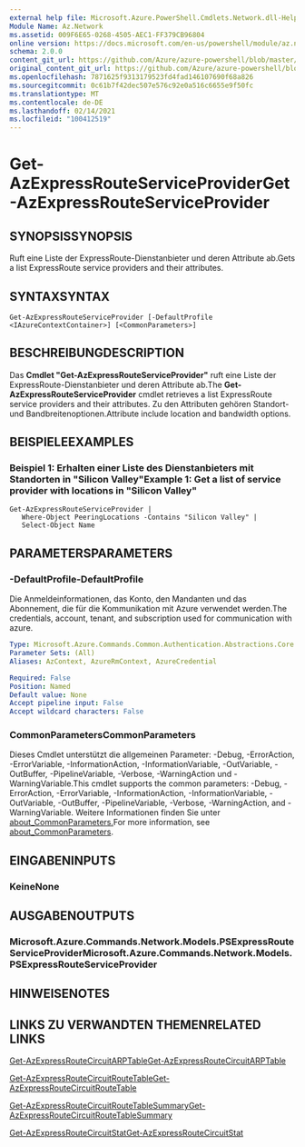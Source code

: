 ```yaml
---
external help file: Microsoft.Azure.PowerShell.Cmdlets.Network.dll-Help.xml
Module Name: Az.Network
ms.assetid: 009F6E65-0268-4505-AEC1-FF379CB96804
online version: https://docs.microsoft.com/en-us/powershell/module/az.network/get-azexpressrouteserviceprovider
schema: 2.0.0
content_git_url: https://github.com/Azure/azure-powershell/blob/master/src/Network/Network/help/Get-AzExpressRouteServiceProvider.md
original_content_git_url: https://github.com/Azure/azure-powershell/blob/master/src/Network/Network/help/Get-AzExpressRouteServiceProvider.md
ms.openlocfilehash: 7871625f9313179523fd4fad146107690f68a826
ms.sourcegitcommit: 0c61b7f42dec507e576c92e0a516c6655e9f50fc
ms.translationtype: MT
ms.contentlocale: de-DE
ms.lasthandoff: 02/14/2021
ms.locfileid: "100412519"
---
```

# <span data-ttu-id="c84ac-101">Get-AzExpressRouteServiceProvider</span><span class="sxs-lookup"><span data-stu-id="c84ac-101">Get-AzExpressRouteServiceProvider</span></span>

## <span data-ttu-id="c84ac-102">SYNOPSIS</span><span class="sxs-lookup"><span data-stu-id="c84ac-102">SYNOPSIS</span></span>
<span data-ttu-id="c84ac-103">Ruft eine Liste der ExpressRoute-Dienstanbieter und deren Attribute ab.</span><span class="sxs-lookup"><span data-stu-id="c84ac-103">Gets a list ExpressRoute service providers and their attributes.</span></span>

## <span data-ttu-id="c84ac-104">SYNTAX</span><span class="sxs-lookup"><span data-stu-id="c84ac-104">SYNTAX</span></span>

```
Get-AzExpressRouteServiceProvider [-DefaultProfile <IAzureContextContainer>] [<CommonParameters>]
```

## <span data-ttu-id="c84ac-105">BESCHREIBUNG</span><span class="sxs-lookup"><span data-stu-id="c84ac-105">DESCRIPTION</span></span>
<span data-ttu-id="c84ac-106">Das **Cmdlet "Get-AzExpressRouteServiceProvider"** ruft eine Liste der ExpressRoute-Dienstanbieter und deren Attribute ab.</span><span class="sxs-lookup"><span data-stu-id="c84ac-106">The **Get-AzExpressRouteServiceProvider** cmdlet retrieves a list ExpressRoute service providers and their attributes.</span></span> <span data-ttu-id="c84ac-107">Zu den Attributen gehören Standort- und Bandbreitenoptionen.</span><span class="sxs-lookup"><span data-stu-id="c84ac-107">Attribute include location and bandwidth options.</span></span>

## <span data-ttu-id="c84ac-108">BEISPIELE</span><span class="sxs-lookup"><span data-stu-id="c84ac-108">EXAMPLES</span></span>

### <span data-ttu-id="c84ac-109">Beispiel 1: Erhalten einer Liste des Dienstanbieters mit Standorten in "Silicon Valley"</span><span class="sxs-lookup"><span data-stu-id="c84ac-109">Example 1: Get a list of service provider with locations in "Silicon Valley"</span></span>
```
Get-AzExpressRouteServiceProvider |
   Where-Object PeeringLocations -Contains "Silicon Valley" |
   Select-Object Name
```

## <span data-ttu-id="c84ac-110">PARAMETERS</span><span class="sxs-lookup"><span data-stu-id="c84ac-110">PARAMETERS</span></span>

### <span data-ttu-id="c84ac-111">-DefaultProfile</span><span class="sxs-lookup"><span data-stu-id="c84ac-111">-DefaultProfile</span></span>
<span data-ttu-id="c84ac-112">Die Anmeldeinformationen, das Konto, den Mandanten und das Abonnement, die für die Kommunikation mit Azure verwendet werden.</span><span class="sxs-lookup"><span data-stu-id="c84ac-112">The credentials, account, tenant, and subscription used for communication with azure.</span></span>

```yaml
Type: Microsoft.Azure.Commands.Common.Authentication.Abstractions.Core.IAzureContextContainer
Parameter Sets: (All)
Aliases: AzContext, AzureRmContext, AzureCredential

Required: False
Position: Named
Default value: None
Accept pipeline input: False
Accept wildcard characters: False
```

### <span data-ttu-id="c84ac-113">CommonParameters</span><span class="sxs-lookup"><span data-stu-id="c84ac-113">CommonParameters</span></span>
<span data-ttu-id="c84ac-114">Dieses Cmdlet unterstützt die allgemeinen Parameter: -Debug, -ErrorAction, -ErrorVariable, -InformationAction, -InformationVariable, -OutVariable, -OutBuffer, -PipelineVariable, -Verbose, -WarningAction und -WarningVariable.</span><span class="sxs-lookup"><span data-stu-id="c84ac-114">This cmdlet supports the common parameters: -Debug, -ErrorAction, -ErrorVariable, -InformationAction, -InformationVariable, -OutVariable, -OutBuffer, -PipelineVariable, -Verbose, -WarningAction, and -WarningVariable.</span></span> <span data-ttu-id="c84ac-115">Weitere Informationen finden Sie unter [about_CommonParameters.](http://go.microsoft.com/fwlink/?LinkID=113216)</span><span class="sxs-lookup"><span data-stu-id="c84ac-115">For more information, see [about_CommonParameters](http://go.microsoft.com/fwlink/?LinkID=113216).</span></span>

## <span data-ttu-id="c84ac-116">EINGABEN</span><span class="sxs-lookup"><span data-stu-id="c84ac-116">INPUTS</span></span>

### <span data-ttu-id="c84ac-117">Keine</span><span class="sxs-lookup"><span data-stu-id="c84ac-117">None</span></span>

## <span data-ttu-id="c84ac-118">AUSGABEN</span><span class="sxs-lookup"><span data-stu-id="c84ac-118">OUTPUTS</span></span>

### <span data-ttu-id="c84ac-119">Microsoft.Azure.Commands.Network.Models.PSExpressRouteServiceProvider</span><span class="sxs-lookup"><span data-stu-id="c84ac-119">Microsoft.Azure.Commands.Network.Models.PSExpressRouteServiceProvider</span></span>

## <span data-ttu-id="c84ac-120">HINWEISE</span><span class="sxs-lookup"><span data-stu-id="c84ac-120">NOTES</span></span>

## <span data-ttu-id="c84ac-121">LINKS ZU VERWANDTEN THEMEN</span><span class="sxs-lookup"><span data-stu-id="c84ac-121">RELATED LINKS</span></span>

[<span data-ttu-id="c84ac-122">Get-AzExpressRouteCircuitARPTable</span><span class="sxs-lookup"><span data-stu-id="c84ac-122">Get-AzExpressRouteCircuitARPTable</span></span>](Get-AzExpressRouteCircuitARPTable.md)

[<span data-ttu-id="c84ac-123">Get-AzExpressRouteCircuitRouteTable</span><span class="sxs-lookup"><span data-stu-id="c84ac-123">Get-AzExpressRouteCircuitRouteTable</span></span>](Get-AzExpressRouteCircuitRouteTable.md)

[<span data-ttu-id="c84ac-124">Get-AzExpressRouteCircuitRouteTableSummary</span><span class="sxs-lookup"><span data-stu-id="c84ac-124">Get-AzExpressRouteCircuitRouteTableSummary</span></span>](Get-AzExpressRouteCircuitRouteTableSummary.md)

[<span data-ttu-id="c84ac-125">Get-AzExpressRouteCircuitStat</span><span class="sxs-lookup"><span data-stu-id="c84ac-125">Get-AzExpressRouteCircuitStat</span></span>](Get-AzExpressRouteCircuitStat.md)
